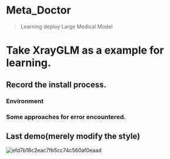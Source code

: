 # Meta_Doctor
> Learning deploy Large Medical Model 
# Take XrayGLM as a example for learning.

## Record the install process.
### Environment

### Some approaches for error encountered.

## Last demo(merely modify the style)
![efd7b18c2eac7fb5cc74c560af0eaad](https://github.com/lililuya/Meta_Doctor/assets/141640497/a75fe63e-5043-4323-9d3b-9edb6d86dbdd)
